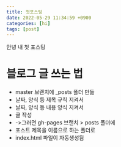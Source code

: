 ```yaml
---
title: 첫포스팅
date: 2022-05-29 11:34:59 +0900
categories: [hi]
tags: [post]		
---
```


안녕 내 첫 포스팅  

# 블로그 글 쓰는 법 

- master 브랜치에 _posts 폴더 만듦  
- 날짜, 양식 등 제목 규칙 지켜서 
- 날짜, 양식 등 내용 양식 지켜서 
- 글 작성 
- ->그러면 gh-pages 브랜치 > posts 폴더에 
- 포스트 제목을 이름으로 하는 폴더로 
- index.html 파일이 자동생성됨



